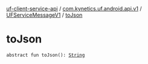 [uf-client-service-api](../../index.md) / [com.kynetics.uf.android.api.v1](../index.md) / [UFServiceMessageV1](index.md) / [toJson](./to-json.md)

# toJson

`abstract fun toJson(): `[`String`](https://kotlinlang.org/api/latest/jvm/stdlib/kotlin/-string/index.html)